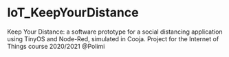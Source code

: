 # IoT_KeepYourDistance
Keep Your Distance: a software prototype for a social distancing application using TinyOS and Node-Red, simulated in Cooja. Project for the Internet of Things course 2020/2021 @Polimi

